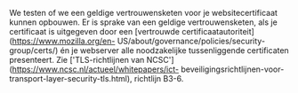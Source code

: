 We testen of we een geldige vertrouwensketen voor je websitecertificaat 
kunnen opbouwen. Er is sprake van een geldige vertrouwensketen, als je 
certificaat is uitgegeven door een [vertrouwde 
certificaatautoriteit](https://www.mozilla.org/en-
US/about/governance/policies/security-group/certs/) én je webserver alle 
noodzakelijke tussenliggende certificaten presenteert. Zie ['TLS-richtlijnen
 van NCSC'](https://www.ncsc.nl/actueel/whitepapers/ict-
beveiligingsrichtlijnen-voor-transport-layer-security-tls.html), richtlijn 
B3-6.
